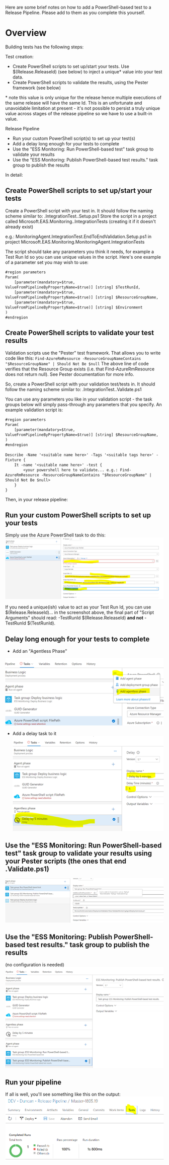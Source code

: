 Here are some brief notes on how to add a PowerShell-based test to a Release Pipeline. Please add to them as you complete this yourself.

# Overview
Building tests has the following steps:

Test creation:
- Create PowerShell scripts to set up/start your tests. Use $(Release.ReleaseId) (see below) to inject a unique* value into your test data.
- Create PowerShell scripts to validate the results, using the Pester framework (see below)

\* note this value is only unique for the release hence multiple executions of the same release will have the same Id. This is an unfortunate and unavoidable limitation at present - it's not possible to persist a truly unique value across stages of the release pipeline so we have to use a built-in value.

Release Pipeline
- Run your custom PowerShell script(s) to set up your test(s) 
- Add a delay long enough for your tests to complete
- Use the "ESS Monitoring: Run PowerShell-based test" task group to validate your results
- Use the "ESS Monitoring: Publish PowerShell-based test results." task group to publish the results

In detail:
## Create PowerShell scripts to set up/start your tests

Create a PowerShell script with your test in. It should follow the naming scheme similar to:
<Solution Area>.IntegrationTest.<Test Name>.Setup.ps1
Store the script in a project called Microsoft.EAS.Monitoring.<Solution Area>.IntegrationTests (creating it if it doesn't already exist)

e.g.:
MonitoringAgent.IntegrationTest.EndToEndValidation.Setup.ps1 in project Microsoft.EAS.Monitoring.MonitoringAgent.IntegrationTests

The script should take any parameters you think it needs, for example a Test Run Id so you can use unique values in the script. Here's one example of a parameter set you may wish to use:

```
#region parameters
Param(
	[parameter(mandatory=$true, ValueFromPipelineByPropertyName=$true)] [string] $TestRunId,
	[parameter(mandatory=$true, ValueFromPipelineByPropertyName=$true)] [string] $ResourceGroupName,
	[parameter(mandatory=$true, ValueFromPipelineByPropertyName=$true)] [string] $Environment
)
#endregion
```

## Create PowerShell scripts to validate your test results
Validation scripts use the "Pester" test framework. That allows you to write code like this:
`Find-AzureRmResource -ResourceGroupNameContains "$ResourceGroupName" | Should Not Be $null`
The above line of code verifies that the Resource Group exists (i.e. that Find-AzureRmResource does not return null). See Pester documentation for more info.

So, create a PowerShell script with your validation test/tests in. It should follow the naming scheme similar to:
<Solution Area>.IntegrationTest.<Test Name>.Validate.ps1

You can use any parameters you like in your validation script - the task groups below will simply pass-through any parameters that you specify. An example validation script is:
```
#region parameters
Param(
	[parameter(mandatory=$true, ValueFromPipelineByPropertyName=$true)] [string] $ResourceGroupName,
)
#endregion

Describe -Name '<suitable name here>' -Tags '<suitable tags here>' -Fixture {
    It -name '<suitable name here>' -test {
        <your powershell here to validate... e.g.: Find-AzureRmResource -ResourceGroupNameContains "$ResourceGroupName" | Should Not Be $null>
    }
}
```
 
Then, in your release pipeline:
## Run your custom PowerShell scripts to set up your tests
Simply use the Azure PowerShell task to do this:
![image.png](.attachments/image-954cb771-040f-4b8b-bd08-e91e62273c99.png)

If you need a unique(ish) value to act as your Test Run Id, you can use $(Release.ReleaseId)... in the screenshot above, the final part of "Script Arguments" should read: -TestRunId $(Release.ReleaseId) **and not** -TestRunId $(TestRunId).
## Delay long enough for your tests to complete
- Add an "Agentless Phase"

![image.png](.attachments/image-71ec113b-0269-4413-b290-7aff56ec3b3d.png)

- Add a delay task to it
![image.png](.attachments/image-4d166db9-cfdf-4d4d-b84e-c8fd5a5b5492.png)

## Use the "ESS Monitoring: Run PowerShell-based test" task group to validate your results using your Pester scripts (the ones that end .Validate.ps1)
![image.png](.attachments/image-0e88bba4-d226-4459-a4b3-3203ad6f0e99.png)

## Use the "ESS Monitoring: Publish PowerShell-based test results." task group to publish the results
(no configuration is needed)
![image.png](.attachments/image-bb87d39e-e7d0-409f-8be7-bbebd0ca1801.png)

## Run your pipeline
If all is well, you'll see something like this on the output:
![image.png](.attachments/image-e487c2c6-7814-463d-8bfc-6f86a214092a.png)